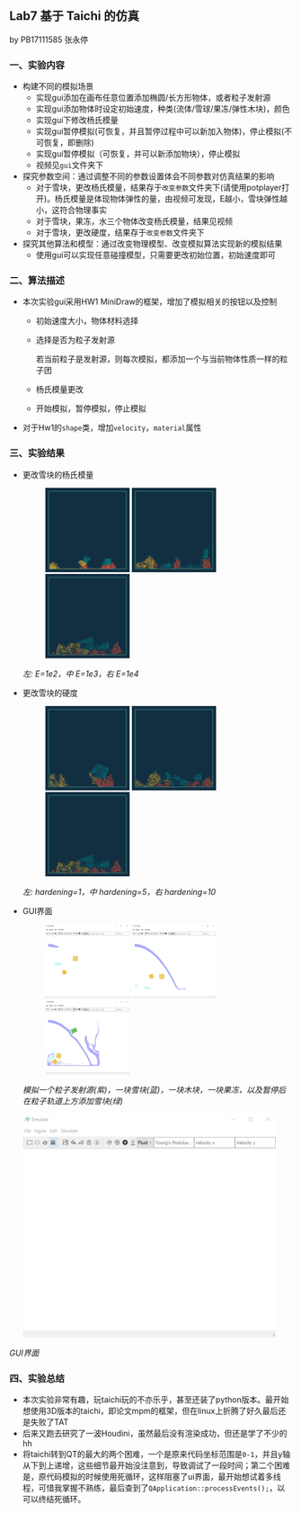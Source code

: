 ## Lab7 基于 Taichi 的仿真

by PB17111585 张永停

### 一、实验内容

- 构建不同的模拟场景
  - 实现gui添加在画布任意位置添加椭圆/长方形物体，或者粒子发射源
  - 实现gui添加物体时设定初始速度，种类(流体/雪球/果冻/弹性木块)，颜色
  - 实现gui下修改杨氏模量
  - 实现gui暂停模拟(可恢复，并且暂停过程中可以新加入物体)，停止模拟(不可恢复，即删除)
  - 实现gui暂停模拟（可恢复，并可以新添加物块），停止模拟
  - 视频见`gui`文件夹下
- 探究参数空间：通过调整不同的参数设置体会不同参数对仿真结果的影响
  - 对于雪块，更改杨氏模量，结果存于`改变参数`文件夹下(请使用potplayer打开)。杨氏模量是体现物体弹性的量，由视频可发现，E越小，雪块弹性越小，这符合物理事实
  - 对于雪块，果冻，水三个物体改变杨氏模量，结果见视频
  - 对于雪块，更改硬度，结果存于`改变参数`文件夹下
- 探究其他算法和模型：通过改变物理模型、改变模拟算法实现新的模拟结果
  - 使用gui可以实现任意碰撞模型，只需要更改初始位置，初始速度即可

### 二、算法描述

- 本次实验gui采用HW1 MiniDraw的框架，增加了模拟相关的按钮以及控制

  - 初始速度大小，物体材料选择

  - 选择是否为粒子发射源

    若当前粒子是发射源，则每次模拟，都添加一个与当前物体性质一样的粒子团

  - 杨氏模量更改

  - 开始模拟，暂停模拟，停止模拟

- 对于Hw1的`shape`类，增加`velocity`，`material`属性

### 三、实验结果

- 更改雪块的杨氏模量

  <figure class="third">
        <img src="img\snow_young_1e2.png", width=150>
        <img src="img\snow_young_1e3.png", width=150>
        <img src="img\snow_young_1e4.png", width=150>
  </figure>

  <i>左: E=1e2，中 E=1e3，右 E=1e4</i>

- 更改雪块的硬度

  <figure class="third">
        <img src="img\snow_hard_1.png", width=150>
        <img src="img\snow_hard_5.png", width=150>
        <img src="img\snow_young_1e4.png", width=150>
  </figure>

  <i>左: hardening=1，中 hardening=5，右 hardening=10</i>

- GUI界面

  <figure class="third">
        <img src="img\gui_0.jpg", width=150>
        <img src="img\gui_4.jpg", width=150>
        <img src="img\gui_3.jpg", width=150>
  </figure>

  <i>模拟一个粒子发射源(紫)，一块雪块(蓝)，一块木块，一块果冻，以及暂停后在粒子轨道上方添加雪块(绿)</i>

  <div align="left"><img src="img\gui_1.jpg" width="450"></div>
<i>GUI界面</i>

### 四、实验总结

- 本次实验非常有趣，玩taichi玩的不亦乐乎，甚至还装了python版本。最开始想使用3D版本的taichi，即论文mpm的框架，但在linux上折腾了好久最后还是失败了TAT
- 后来又跑去研究了一波Houdini，虽然最后没有渲染成功，但还是学了不少的hh
- 将taichi转到QT的最大的两个困难，一个是原来代码坐标范围是`0-1`，并且y轴从下到上递增，这些细节最开始没注意到，导致调试了一段时间；第二个困难是，原代码模拟的时候使用死循环，这样阻塞了ui界面，最开始想试着多线程，可惜我掌握不熟练，最后查到了`QApplication::processEvents();`，以可以终结死循环。